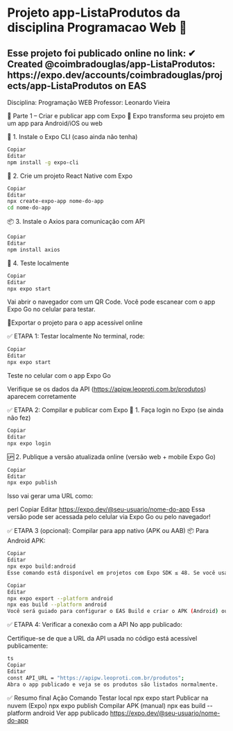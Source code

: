 # Projeto app-ListaProdutos da disciplina Programacao Web 👋

<h2>Esse projeto foi publicado online no link: ✔ Created @coimbradouglas/app-ListaProdutos: https://expo.dev/accounts/coimbradouglas/projects/app-ListaProdutos on EAS</h2>

Disciplina: Programação WEB
Professor: Leonardo Vieira

🧩 Parte 1 – Criar e publicar app com Expo
📱 Expo transforma seu projeto em um app para Android/iOS ou web

🔧 1. Instale o Expo CLI (caso ainda não tenha)
```bash
Copiar
Editar
npm install -g expo-cli
```

🚀 2. Crie um projeto React Native com Expo
```bash
Copiar
Editar
npx create-expo-app nome-do-app
cd nome-do-app
```

📦 3. Instale o Axios para comunicação com API
```bash
Copiar
Editar
npm install axios
```

🔌 4. Teste localmente
```bash
Copiar
Editar
npx expo start
```
Vai abrir o navegador com um QR Code.
Você pode escanear com o app Expo Go no celular para testar.


📱Exportar o projeto para o app acessível online

✅ ETAPA 1: Testar localmente
No terminal, rode:

```bash
Copiar
Editar
npx expo start
```

Teste no celular com o app Expo Go

Verifique se os dados da API (https://apipw.leoproti.com.br/produtos) aparecem corretamente

✅ ETAPA 2: Compilar e publicar com Expo
🚀 1. Faça login no Expo (se ainda não fez)
```bash
Copiar
Editar
npx expo login
```

🆙 2. Publique a versão atualizada online (versão web + mobile Expo Go)
```bash
Copiar
Editar
npx expo publish
```

Isso vai gerar uma URL como:

perl
Copiar
Editar
https://expo.dev/@seu-usuario/nome-do-app
Essa versão pode ser acessada pelo celular via Expo Go ou pelo navegador!

✅ ETAPA 3 (opcional): Compilar para app nativo (APK ou AAB)
📦 Para Android APK:
```bash
Copiar
Editar
npx expo build:android
Esse comando está disponível em projetos com Expo SDK ≤ 48. Se você usa SDK 49 ou superior, use o novo sistema:
```

```bash
Copiar
Editar
npx expo export --platform android
npx eas build --platform android
Você será guiado para configurar o EAS Build e criar o APK (Android) ou AAB (para Play Store).
```

✅ ETAPA 4: Verificar a conexão com a API
No app publicado:

Certifique-se de que a URL da API usada no código está acessível publicamente:
```bash
ts
Copiar
Editar
const API_URL = "https://apipw.leoproti.com.br/produtos";
Abra o app publicado e veja se os produtos são listados normalmente.
```

✅ Resumo final
Ação	Comando
Testar local	npx expo start
Publicar na nuvem (Expo)	npx expo publish
Compilar APK (manual)	npx eas build --platform android
Ver app publicado	https://expo.dev/@seu-usuario/nome-do-app

